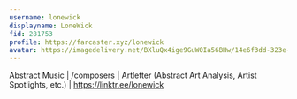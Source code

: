 ```yaml
---
username: lonewick
displayname: LoneWick
fid: 281753
profile: https://farcaster.xyz/lonewick
avatar: https://imagedelivery.net/BXluQx4ige9GuW0Ia56BHw/14e6f3dd-323e-42d5-17cd-c4924fabd800/original
---
```


Abstract Music | /composers | Artletter (Abstract Art Analysis, Artist Spotlights, etc.) | https://linktr.ee/lonewick
